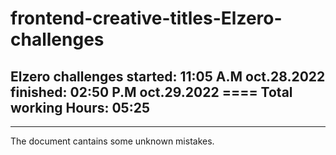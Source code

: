# frontend-creative-titles-Elzero-challenges
Elzero challenges
started:  11:05 A.M oct.28.2022
finished: 02:50 P.M oct.29.2022
==== Total working Hours: 05:25
--------------------------
--------------------------
The document cantains some
unknown mistakes.
